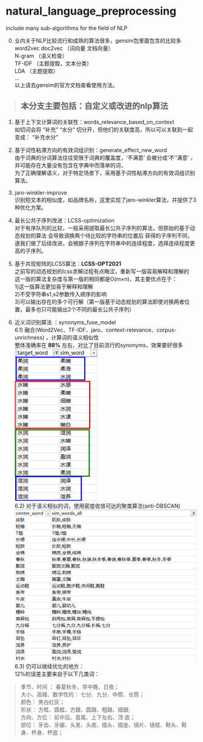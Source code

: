 # natural_language_preprocessing
include many sub-algorithms for the field of NLP

0. 业内关于NLP比较流行和成熟的算法很多，gensim包里面包含的比较多    
word2vec doc2vec （词向量  文档向量）  
N-gram （语义检查）  
TF-IDF （主题提取，文本分类）   
LDA （主题提取）   
...  
以上请去gensim的官方文档查看使用方法。  
> ## 本分支主要包括：自定义或改进的nlp算法  
1. 基于上下文计算词的关联性：words_relevance_based_on_context   
如切词会将 “补充”  “水分”  切分开，但他们的关联度高，所以可以关联到一起变成： “补充水分” 

2. 基于词性粘滞方向的有效词组识别：generate_effect_new_word  
由于词典的分词算法往往受限于词典的覆盖度，‘不满意’ 会被分成‘不’‘满意’ ，并可能存在大量没有包含在字典中而落单的词，    
为了正确理解语义，对于特定场景下，采用基于词性粘滞方向的有效词组识别算法。   

3. jaro-winkler-improve   
识别短文本的相似度，如品牌名称，这里实现了jaro-winkler算法，并提供了3种优化方案。    
  
4. 最长公共子序列改进：LCSS-optimization  
对于有序队列的比较，一般采用提取最长公共子序列的算法，但原始的基于动态规划的算法 会导致调换两个待比较的字符串的位置后 获得的子序列不同，遂我们做了后续改进，会根据子序列在字符串中的连续程度，选择连续程度更高的子序列。  

5. 基于共现矩阵的LCSS算法：**LCSS-OPT2021**  
之前写的动态规划的lcss求解过程有点晦涩，重新写一版容易解释和理解的  
这一版的算法复杂度与第一版的相同都是O(m×n)，其主要优点在于：  
 1)这一版算法更加易于解释和理解  
 2)不受字符串s1,s2参数传入顺序的影响  
 3)可以输出存在的多个可行解（第一版基于动态规划的算法即使对换两者位置，最多也只可能输出2个不同的最长公共子序列）  

6. 近义词识别算法 ：synonyms_fuse_model     
6.1)  融合(Word2Vec、TF-IDF、jaro、context-relevance、corpus-unrichness) ，计算词的语义相似性  
整体准确率在 **88%** 左右，对比了目前流行的synonyms，效果要好很多    
![近义词识别效果](https://github.com/laura-zhang-cn/natural_language_preprocessing/blob/master/effect-images/%E8%BF%91%E4%B9%89%E8%AF%8D%E8%AF%86%E5%88%AB%E6%95%88%E6%9E%9C.png)  
6.2)  对于语义相似的词，使用密度收敛可达的聚类算法(anti-DBSCAN)   
![密度可达的聚类算法效果](https://github.com/laura-zhang-cn/natural_language_preprocessing/blob/master/effect-images/%E5%AF%86%E5%BA%A6%E6%94%B6%E6%95%9B%E5%8F%AF%E8%BE%BE%E7%9A%84%E8%81%9A%E7%B1%BB%E7%AE%97%E6%B3%95.png)  
6.3)  仍可以继续优化的地方：  
12%的误差主要来自于以下几类词：   
> 季节、时间 ： 春夏秋冬、早中晚、日夜；  
> 大小、高矮、数字性的： 七分、九分、中筒、长筒；  
> 颜色： 黑白红灰；   
> 形状： 方框、圆框、方跟、圆跟、粗跟、细跟;   
> 方向、方位： 前中后、首尾、上下左右、顶 底；   
> 部位： 牙齿、牙龈、头发、头皮、插头、插座、镜片、镜框、鞋头、鞋身、杯身、杯底；  


